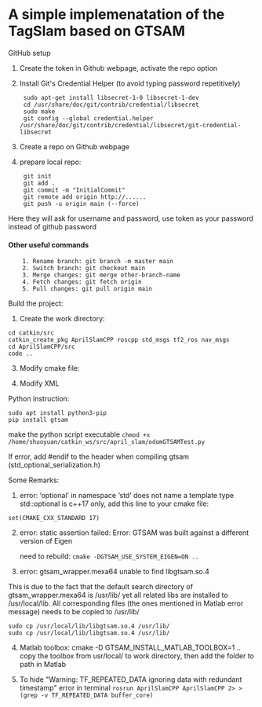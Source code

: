 # A simple implemenatation of the TagSlam based on GTSAM 
GitHub setup

1. Create the token in Github webpage, activate the repo option
2. Install Git's Credential Helper (to avoid typing password repetitively) 

		sudo apt-get install libsecret-1-0 libsecret-1-dev
		cd /usr/share/doc/git/contrib/credential/libsecret
		sudo make
		git config --global credential.helper /usr/share/doc/git/contrib/credential/libsecret/git-credential-libsecret

4. Create a repo on Github webpage
5. prepare local repo:

		
		git init
		git add .
		git commit -m "InitialCommit"
		git remote add origin http://......
		git push -u origin main (--force)
		

Here they will ask for username and password, use token as your password instead of github password
#### Other useful commands
		1. Rename branch: git branch -m master main
		2. Switch branch: git checkout main
		3. Merge changes: git merge other-branch-name
		4. Fetch changes: git fetch origin
		5. Pull changes: git pull origin main


Build the project: 
1. Create the work directory:
```
cd catkin/src
catkin_create_pkg AprilSlamCPP roscpp std_msgs tf2_ros nav_msgs
cd AprilSlamCPP/src
code ..
```

3. Modify cmake file:
    
4. Modify XML
	


Python instruction:

```	
sudo apt install python3-pip
pip install gtsam
```

make the python script executable
```chmod +x /home/shuoyuan/catkin_ws/src/april_slam/odomGTSAMTest.py```

If error, add #endif to the header when compiling gtsam (std_optional_serialization.h)




Some Remarks: 

1. error: ‘optional’ in namespace ‘std’ does not name a template type
	std::optional is c++17 only, add this line to your cmake file:

```set(CMAKE_CXX_STANDARD 17)```

2. error: static assertion failed: Error: GTSAM was built against a different version of Eigen

	need to rebuild:
```cmake -DGTSAM_USE_SYSTEM_EIGEN=ON ..```

4. error: gtsam_wrapper.mexa64 unable to find libgtsam.so.4

This is due to the fact that the default search directory of gtsam_wrapper.mexa64 is /usr/lib/ yet all related libs are installed to /usr/local/lib. All corresponding files (the ones mentioned in Matlab error message) needs to be copied to /usr/lib/

```
sudo cp /usr/local/lib/libgtsam.so.4 /usr/lib/
sudo cp /usr/local/lib/libgtsam.so.4 /usr/lib/
```
		
4. Matlab toolbox: cmake -D GTSAM_INSTALL_MATLAB_TOOLBOX=1 ..
	copy the toolbox from usr/local/ to work directory, then add the folder to path in Matlab

5. To hide "Warning: TF_REPEATED_DATA ignoring data with redundant timestamp" error in terminal
```rosrun AprilSlamCPP AprilSlamCPP 2> >(grep -v TF_REPEATED_DATA buffer_core)```
